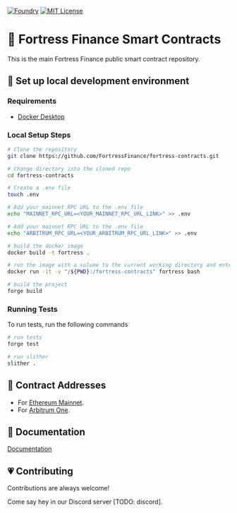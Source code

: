 [![Foundry][foundry-badge]][foundry]
[![MIT License](https://img.shields.io/badge/License-MIT-green.svg)](https://choosealicense.com/licenses/mit/)

[foundry]: https://getfoundry.sh/
[foundry-badge]: https://img.shields.io/badge/Built%20with-Foundry-FFDB1C.svg

# 🏰 Fortress Finance Smart Contracts

This is the main Fortress Finance public smart contract repository.


## 🔧 Set up local development environment

### Requirements

-   [Docker Desktop](https://www.docker.com/products/docker-desktop/)

### Local Setup Steps

```sh
# Clone the repository
git clone https://github.com/FortressFinance/fortress-contracts.git

# Change directory into the cloned repo
cd fortress-contracts

# Create a .env file
touch .env

# Add your mainnet RPC URL to the .env file
echo "MAINNET_RPC_URL=<YOUR_MAINNET_RPC_URL_LINK>" >> .env

# Add your mainnet RPC URL to the .env file
echo "ARBITRUM_RPC_URL=<YOUR_ARBITRUM_RPC_URL_LINK>" >> .env

# build the docker image
docker build -t fortress .

# run the image with a volume to the current working directory and enter the container
docker run -it -v "/${PWD}:/fortress-contracts" fortress bash

# build the project
forge build
```
### Running Tests

To run tests, run the following commands

```sh
# run tests
forge test

# run slither
slither .
```
## 📜 Contract Addresses

 - For [Ethereum Mainnet](./docs/deployments/ethereum.md).
 - For [Arbitrum One](./docs/deployments/rinkeby.md).

## 📖 Documentation

[Documentation](https://linktodocumentation)


## 💗 Contributing

Contributions are always welcome!

Come say hey in our Discord server [TODO: discord].

